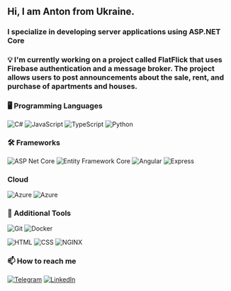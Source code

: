 ## Hi, I am Anton from Ukraine.

### I specialize in developing server applications using ASP.NET Core

### 💡 I'm currently working on a project called FlatFlick that uses Firebase authentication and a message broker. The project allows users to post announcements about the sale, rent, and purchase of apartments and houses.

### 🖥️ Programming Languages
![C#](https://img.shields.io/badge/C%23-090909?style=for-the-badge&logo=Dotnet)
![JavaScript](https://img.shields.io/badge/JavaScript-090909?style=for-the-badge&logo=JavaScript)
![TypeScript](https://img.shields.io/badge/TypeScript-090909?style=for-the-badge&logo=TypeScript)
![Python](https://img.shields.io/badge/Python-090909?style=for-the-badge&logo=Python)

### 🛠️ Frameworks
![ASP Net Core](https://img.shields.io/badge/ASP%20Net%20Core-090909?style=for-the-badge&logo=Dotnet)
![Entity Framework Core](https://img.shields.io/badge/Entity%20Framework%20Core-090909?style=for-the-badge&logo=Dotnet)
![Angular](https://img.shields.io/badge/Angular-090909?style=for-the-badge&logoColor=red&logo=Angular)
![Express](https://img.shields.io/badge/Express-090909?style=for-the-badge&logo=Express)

### Cloud
![Azure](https://img.shields.io/badge/Azure-090909?style=for-the-badge&logo=Azure)
![Azure](https://img.shields.io/badge/Firebase-090909?style=for-the-badge&logo=Firebase)

### 🧩 Additional Tools
![Git](https://img.shields.io/badge/Git-090909?style=for-the-badge&logo=git&logoColor=F05032)
![Docker](https://img.shields.io/badge/Docker-090909?style=for-the-badge&logo=Docker)

![HTML](https://img.shields.io/badge/HTML-090909?style=for-the-badge&logo=html5)
![CSS](https://img.shields.io/badge/CSS-090909?style=for-the-badge&logoColor=2196f3&logo=css3)
![NGINX](https://img.shields.io/badge/NGINX-090909?style=for-the-badge&logoColor=green&logo=nginx)



### 📫 How to reach me

[![Telegram](https://img.shields.io/badge/Telegram-090909?style=for-the-badge&logo=Telegram)](https://t.me/ent0niyy)
[![LinkedIn](https://img.shields.io/badge/LinkedIn-090909?style=for-the-badge&logo=LinkedIn)](https://www.linkedin.com/in/anton-sherbatskiy-1a2998266/)
